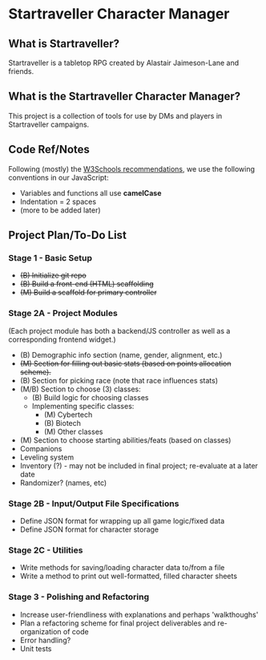 # Startraveller Character Manager

## What is Startraveller?

Startraveller is a tabletop RPG created by Alastair Jaimeson-Lane and friends.

## What is the Startraveller Character Manager?

This project is a collection of tools for use by DMs and players in Startraveller campaigns.

## Code Ref/Notes

Following (mostly) the [W3Schools recommendations](http://www.w3schools.com/js/js_conventions.asp), we use the following conventions in our JavaScript:

* Variables and functions all use **camelCase**
* Indentation = 2 spaces
* (more to be added later)

## Project Plan/To-Do List

### Stage 1 - Basic Setup

* ~~(B) Initialize git repo~~
* ~~(B) Build a front-end (HTML) scaffolding~~
* ~~(M) Build a scaffold for primary controller~~

### Stage 2A - Project Modules

(Each project module has both a backend/JS controller as well as a corresponding frontend widget.)

* (B) Demographic info section (name, gender, alignment, etc.)
* ~~(M) Section for filling out basic stats (based on points allocation scheme).~~
* (B) Section for picking race (note that race influences stats)
* (M/B) Section to choose (3) classes:
  - (B) Build logic for choosing classes
  - Implementing specific classes:
    + (M) Cybertech
    + (B) Biotech
    + (M) Other classes
* (M) Section to choose starting abilities/feats (based on classes)
* Companions
* Leveling system
* Inventory (?) - may not be included in final project; re-evaluate at a later date
* Randomizer? (names, etc)

### Stage 2B - Input/Output File Specifications

* Define JSON format for wrapping up all game logic/fixed data
* Define JSON format for character storage

### Stage 2C - Utilities

* Write methods for saving/loading character data to/from a file
* Write a method to print out well-formatted, filled character sheets

### Stage 3 - Polishing and Refactoring

* Increase user-friendliness with explanations and perhaps 'walkthoughs'
* Plan a refactoring scheme for final project deliverables and re-organization of code
* Error handling?
* Unit tests

